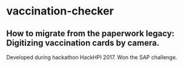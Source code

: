 # vaccination-checker 
## How to migrate from the paperwork legacy: Digitizing vaccination cards by camera.
Developed during hackathon HackHPI 2017. Won the SAP challenge.
